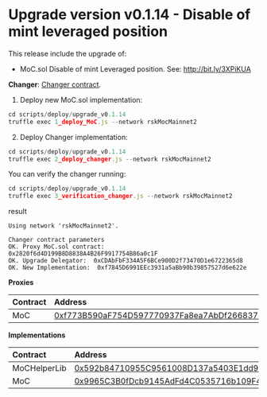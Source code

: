 # Upgrade version v0.1.14 - Disable of mint leveraged position

This release include the upgrade of:

* MoC.sol Disable of mint Leveraged position. See: http://bit.ly/3XPiKUA

**Changer**: [Changer contract](https://explorer.rsk.co/address/0x58933d29430b79780f54d1e97cb70ea9558360be?__ctab=Code). 

1. Deploy new MoC.sol implementation:

```js
cd scripts/deploy/upgrade_v0.1.14
truffle exec 1_deploy_MoC.js --network rskMocMainnet2
```

2. Deploy Changer implementation:

```js
cd scripts/deploy/upgrade_v0.1.14
truffle exec 2_deploy_changer.js --network rskMocMainnet2
```

You can verify the changer running:

```js
cd scripts/deploy/upgrade_v0.1.14
truffle exec 3_verification_changer.js --network rskMocMainnet2
```

result

```
Using network 'rskMocMainnet2'.

Changer contract parameters
OK. Proxy MoC.sol contract:  0x2820f6d4D199B8D8838A4B26F9917754B86a0c1F
OK. Upgrade Delegator:  0xCDAbFbF334A5F6BCe900D2f73470D1e6722365d8
OK. New Implementation:  0xf7845D6991EEc3931a5aBb90b39857527d6e622e

```

**Proxies**

|  Contract  |  Address |  
|:---|:---|
|  MoC  | [0xf773B590aF754D597770937Fa8ea7AbDf2668370](https://explorer.rsk.co/address/0xf773B590aF754D597770937Fa8ea7AbDf2668370) |


**Implementations**

|  Contract  |  Address |  
|:---|:---|
|  MoCHelperLib  | [0x592b84710955C9561008D137a5403E1dd9A222D8](https://explorer.rsk.co/address/0x592b84710955C9561008D137a5403E1dd9A222D8) |
|  MoC  | [0x9965C3B0fDcb9145AdFd4C0535716b109F450f9F](https://explorer.rsk.co/address/0x9965C3B0fDcb9145AdFd4C0535716b109F450f9F?__ctab=general) |

